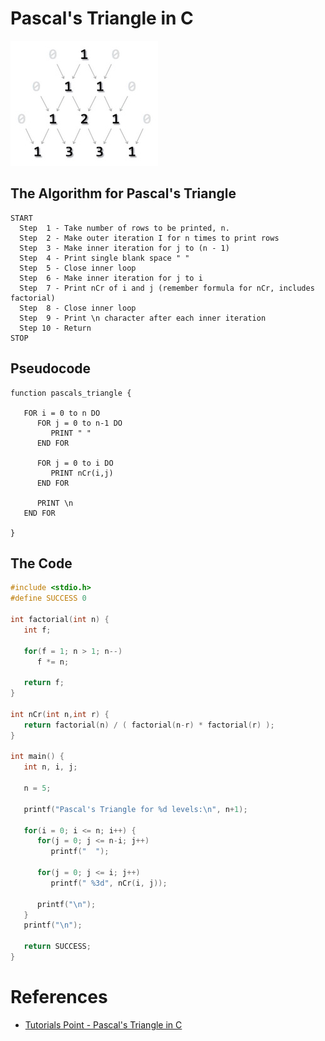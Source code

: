 # Pascal's Triangle in C
![Pascal's Triange](./images/pascals_triangle.jpg)

## The Algorithm for Pascal's Triangle
```
START
  Step  1 - Take number of rows to be printed, n.
  Step  2 - Make outer iteration I for n times to print rows
  Step  3 - Make inner iteration for j to (n - 1)
  Step  4 - Print single blank space " "
  Step  5 - Close inner loop
  Step  6 - Make inner iteration for j to i
  Step  7 - Print nCr of i and j (remember formula for nCr, includes factorial)
  Step  8 - Close inner loop
  Step  9 - Print \n character after each inner iteration
  Step 10 - Return
STOP
```

## Pseudocode
```
function pascals_triangle {

   FOR i = 0 to n DO
      FOR j = 0 to n-1 DO
         PRINT " "
      END FOR

      FOR j = 0 to i DO
         PRINT nCr(i,j)
      END FOR

      PRINT \n
   END FOR

}
```

## The Code
```c
#include <stdio.h>
#define SUCCESS 0

int factorial(int n) {
   int f;
   
   for(f = 1; n > 1; n--)
      f *= n;
      
   return f;
}

int nCr(int n,int r) {
   return factorial(n) / ( factorial(n-r) * factorial(r) );
}

int main() {
   int n, i, j;

   n = 5;

   printf("Pascal's Triangle for %d levels:\n", n+1);
  
   for(i = 0; i <= n; i++) {
      for(j = 0; j <= n-i; j++)
         printf("  ");
         
      for(j = 0; j <= i; j++)
         printf(" %3d", nCr(i, j));

      printf("\n");
   }
   printf("\n");
   
   return SUCCESS;
}
```

# References
* [Tutorials Point - Pascal's Triangle in C](https://www.tutorialspoint.com/learn_c_by_examples/pascals_triangle_program_in_c.htm)

